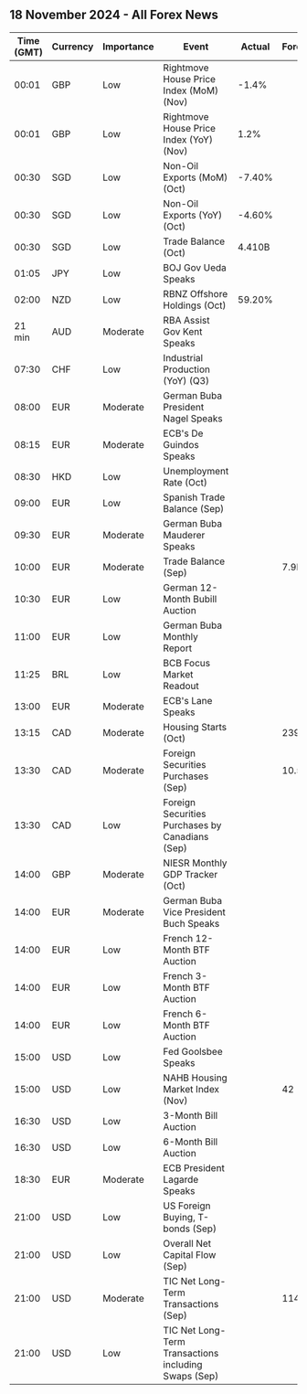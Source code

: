 ## 18 November 2024 - All Forex News

| Time (GMT) | Currency | Importance | Event | Actual | Forecast | Previous |
|------|----------|------------|-------|--------|----------|----------|
| 00:01 | GBP | Low | Rightmove House Price Index (MoM) (Nov) | -1.4% |  | 0.3% |
| 00:01 | GBP | Low | Rightmove House Price Index (YoY) (Nov) | 1.2% |  | 1.0% |
| 00:30 | SGD | Low | Non-Oil Exports (MoM) (Oct) | -7.40% |  | -0.60% |
| 00:30 | SGD | Low | Non-Oil Exports (YoY) (Oct) | -4.60% |  | 0.90% |
| 00:30 | SGD | Low | Trade Balance (Oct) | 4.410B |  | 5.210B |
| 01:05 | JPY | Low | BOJ Gov Ueda Speaks |  |  |  |
| 02:00 | NZD | Low | RBNZ Offshore Holdings (Oct) | 59.20% |  | 58.30% |
| 21 min | AUD | Moderate | RBA Assist Gov Kent Speaks |  |  |  |
| 07:30 | CHF | Low | Industrial Production (YoY) (Q3) |  |  | 7.30% |
| 08:00 | EUR | Moderate | German Buba President Nagel Speaks |  |  |  |
| 08:15 | EUR | Moderate | ECB's De Guindos Speaks |  |  |  |
| 08:30 | HKD | Low | Unemployment Rate (Oct) |  |  | 3.0% |
| 09:00 | EUR | Low | Spanish Trade Balance (Sep) |  |  | -4.80B |
| 09:30 | EUR | Moderate | German Buba Mauderer Speaks |  |  |  |
| 10:00 | EUR | Moderate | Trade Balance (Sep) |  | 7.9B | 4.6B |
| 10:30 | EUR | Low | German 12-Month Bubill Auction |  |  | 2.574% |
| 11:00 | EUR | Low | German Buba Monthly Report |  |  |  |
| 11:25 | BRL | Low | BCB Focus Market Readout |  |  |  |
| 13:00 | EUR | Moderate | ECB's Lane Speaks |  |  |  |
| 13:15 | CAD | Moderate | Housing Starts (Oct) |  | 239.0K | 223.8K |
| 13:30 | CAD | Moderate | Foreign Securities Purchases (Sep) |  | 10.50B | 9.97B |
| 13:30 | CAD | Low | Foreign Securities Purchases by Canadians (Sep) |  |  | 12.340B |
| 14:00 | GBP | Moderate | NIESR Monthly GDP Tracker (Oct) |  |  | 0.2% |
| 14:00 | EUR | Moderate | German Buba Vice President Buch Speaks |  |  |  |
| 14:00 | EUR | Low | French 12-Month BTF Auction |  |  | 2.515% |
| 14:00 | EUR | Low | French 3-Month BTF Auction |  |  | 2.989% |
| 14:00 | EUR | Low | French 6-Month BTF Auction |  |  | 2.806% |
| 15:00 | USD | Low | Fed Goolsbee Speaks |  |  |  |
| 15:00 | USD | Low | NAHB Housing Market Index (Nov) |  | 42 | 43 |
| 16:30 | USD | Low | 3-Month Bill Auction |  |  | 4.420% |
| 16:30 | USD | Low | 6-Month Bill Auction |  |  | 4.310% |
| 18:30 | EUR | Moderate | ECB President Lagarde Speaks |  |  |  |
| 21:00 | USD | Low | US Foreign Buying, T-bonds (Sep) |  |  | 19.20B |
| 21:00 | USD | Low | Overall Net Capital Flow (Sep) |  |  | 79.20B |
| 21:00 | USD | Moderate | TIC Net Long-Term Transactions (Sep) |  | 114.3B | 111.4B |
| 21:00 | USD | Low | TIC Net Long-Term Transactions including Swaps (Sep) |  |  | 111.40B |
